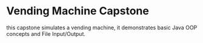 # Vending Machine Capstone

this capstone simulates a vending machine, it demonstrates basic Java OOP concepts and File Input/Output. 